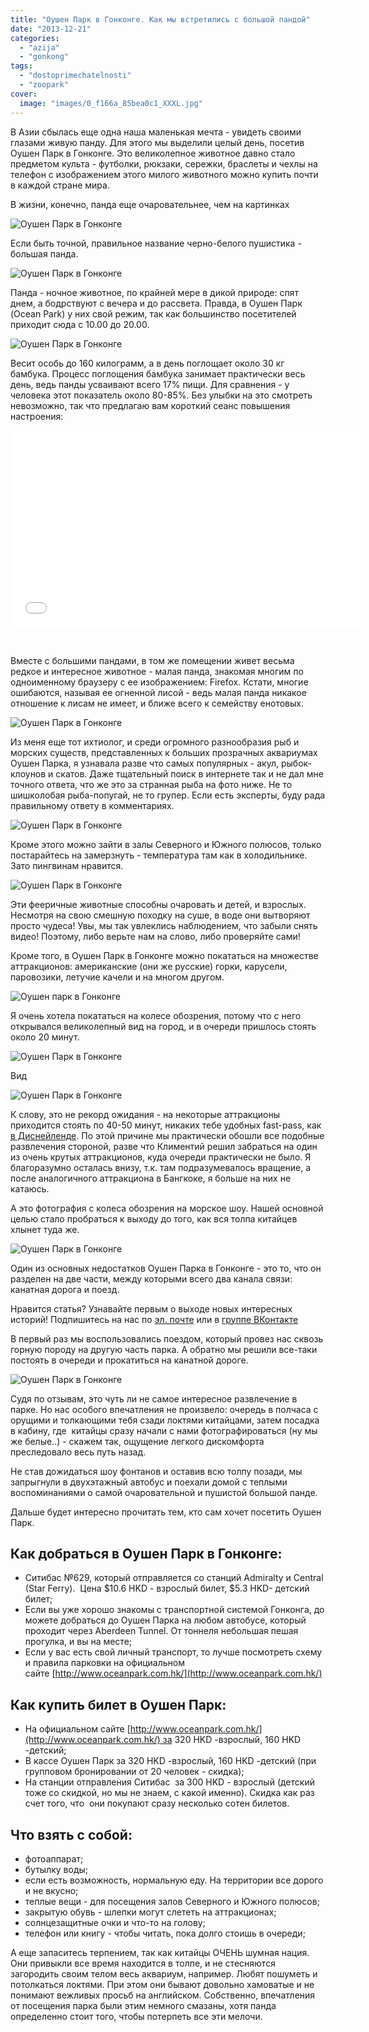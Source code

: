 ```yaml
---
title: "Оушен Парк в Гонконге. Как мы встретились с большой пандой"
date: "2013-12-21"
categories: 
  - "azija"
  - "gonkong"
tags: 
  - "dostoprimechatelnosti"
  - "zoopark"
cover:
  image: "images/0_f166a_85bea0c1_XXXL.jpg"
---
```


В Азии сбылась еще одна наша маленькая мечта - увидеть своими глазами живую панду. Для этого мы выделили целый день, посетив Оушен Парк в Гонконге. Это великолепное животное давно стало предметом культа - футболки, рюкзаки, сережки, браслеты и чехлы на телефон с изображением этого милого животного можно купить почти в каждой стране мира.

<!--more-->

В жизни, конечно, панда еще очаровательнее, чем на картинках

![Оушен Парк в Гонконге](images/0_f1676_6d4a405_XXL.jpg "Оушен Парк в Гонконге")

Если быть точной, правильное название черно-белого пушистика - большая панда.

![Оушен Парк в Гонконге](images/0_f1672_45974ac8_XXL.jpg "Оушен Парк в Гонконге")

Панда - ночное животное, по крайней мере в дикой природе: спят днем, а бодрствуют с вечера и до рассвета. Правда, в Оушен Парк (Ocean Park) у них свой режим, так как большинство посетителей приходит сюда с 10.00 до 20.00.

![Оушен Парк в Гонконге](images/0_f166a_85bea0c1_XXL.jpg "Оушен Парк в Гонконге")

Весит особь до 160 килограмм, а в день поглощает около 30 кг бамбука. Процесс поглощения бамбука занимает практически весь день, ведь панды усваивают всего 17% пищи. Для сравнения - у человека этот показатель около 80-85%. Без улыбки на это смотреть невозможно, так что предлагаю вам короткий сеанс повышения настроения:

<iframe src="//www.youtube.com/embed/53zCKgvTDvM" width="560" height="315" frameborder="0" allowfullscreen="allowfullscreen"></iframe>

 

Вместе с большими пандами, в том же помещении живет весьма редкое и интересное животное - малая панда, знакомая многим по одноименному браузеру с ее изображением: Firefox. Кстати, многие ошибаются, называя ее огненной лисой - ведь малая панда никакое отношение к лисам не имеет, и ближе всего к семейству енотовых.

![Оушен Парк в Гонконге](images/0_f1666_d5d8496a_XXL.jpg "Оушен Парк в Гонконге")

Из меня еще тот ихтиолог, и среди огромного разнообразия рыб и морских существ, представленных к больших прозрачных аквариумах Оушен Парка, я узнавала разве что самых популярных - акул, рыбок-клоунов и скатов. Даже тщательный поиск в интернете так и не дал мне точного ответа, что же это за странная рыба на фото ниже. Не то шишколобая рыба-попугай, не то групер. Если есть эксперты, буду рада правильному ответу в комментариях.

![Оушен Парк в Гонконге](images/0_f167b_c5e2c862_XXL.jpg "Оушен Парк в Гонконге")

Кроме этого можно зайти в залы Северного и Южного полюсов, только постарайтесь на замерзнуть - температура там как в холодильнике. Зато пингвинам нравится.

![Оушен Парк в Гонконге](images/0_f1663_b70f149b_XXL.jpg "Оушен Парк в Гонконге")

Эти фееричные животные способны очаровать и детей, и взрослых. Несмотря на свою смешную походку на суше, в воде они вытворяют просто чудеса! Увы, мы так увлеклись наблюдением, что забыли снять видео! Поэтому, либо верьте нам на слово, либо проверяйте сами!

Кроме того, в Оушен Парк в Гонконге можно покататься на множестве аттракционов: американские (они же русские) горки, карусели, паровозики, летучие качели и на многом другом.

![Оушен парк в Гонконге](images/0_f165a_bc5a93f4_XXL.jpg "Оушен парк в Гонконге")

Я очень хотела покататься на колесе обозрения, потому что с него открывался великолепный вид на город, и в очереди пришлось стоять около 20 минут.

![Оушен Парк в Гонконге](images/0_f1650_b715efcb_XXL.jpg "Оушен Парк в Гонконге")

Вид

![Оушен Парк в Гонконге](images/0_f1653_31f0c420_XXL.jpg "Оушен Парк в Гонконге")

К слову, это не рекорд ожидания - на некоторые аттракционы приходится стоять по 40-50 минут, никаких тебе удобных fast-pass, как [в Диснейленде](https://vodpop.ru/disneylend-frantsiya/ "Диснейленд в Париже. Цены и инструкция для новичков"). По этой причине мы практически обошли все подобные развлечения стороной, разве что Климентий решил забраться на один из очень крутых аттракционов, куда очереди практически не было. Я благоразумно осталась внизу, т.к. там подразумевалось вращение, а после аналогичного аттракциона в Бангкоке, я больше на них не катаюсь.

А это фотография с колеса обозрения на морское шоу. Нашей основной целью стало пробраться к выходу до того, как вся толпа китайцев хлынет туда же.

![Оушен Парк в Гонконге](images/0_f164d_c82b8556_XXL.jpg "Оушен Парк в Гонконге")

Один из основных недостатков Оушен Парка в Гонконге - это то, что он разделен на две части, между которыми всего два канала связи: канатная дорога и поезд.

Нравится статья? Узнавайте первым о выходе новых интересных историй! Подпишитесь на нас по [эл. почте](http://feedburner.google.com/fb/a/mailverify?uri=vodpop&loc=ru_RU) или в [группе ВКонтакте](http://vk.com/vodpop)

В первый раз мы воспользовались поездом, который провез нас сквозь горную породу на другую часть парка. А обратно мы решили все-таки постоять в очереди и прокатиться на канатной дороге.

![Оушен Парк в Гонконге](images/0_f166f_bf3901e0_XXL.jpg "Оушен Парк в Гонконге")

Судя по отзывам, это чуть ли не самое интересное развлечение в парке. Но нас особого впечатления не произвело: очередь в полчаса с орущими и толкающими тебя сзади локтями китайцами, затем посадка в кабину, где  китайцы сразу начали с нами фотографироваться (ну мы же белые..) - скажем так, ощущение легкого дискомфорта преследовало весь путь назад.

Не став дожидаться шоу фонтанов и оставив всю толпу позади, мы запрыгнули в двухэтажный автобус и поехали домой с теплыми воспоминаниями о самой очаровательной и пушистой большой панде.

Дальше будет интересно прочитать тем, кто сам хочет посетить Оушен Парк.

## Как добраться в Оушен Парк в Гонконге:

- Ситибас №629, который отправляется со станций Admiralty и Central (Star Ferry).  Цена $10.6 HKD - взрослый билет, $5.3 HKD- детский билет;
- Если вы уже хорошо знакомы с транспортной системой Гонконга, до можете добраться до Оушен Парка на любом автобусе, который проходит через Aberdeen Tunnel. От тоннеля небольшая пешая прогулка, и вы на месте;
- Если у вас есть свой личный транспорт, то лучше посмотреть схему и правила парковки на официальном сайте [http://www.oceanpark.com.hk/](http://www.oceanpark.com.hk/)

## Как купить билет в Оушен Парк:

- На официальном сайте [http://www.oceanpark.com.hk/](http://www.oceanpark.com.hk/) за 320 HKD -взрослый, 160 HKD -детский;
- В кассе Оушен Парк за 320 HKD -взрослый, 160 HKD -детский (при групповом бронировании от 20 человек - скидка);
- На станции отправления Ситибас  за 300 HKD - взрослый (детский тоже со скидкой, но мы не знаем, с какой именно). Скидка как раз счет того, что  они покупают сразу несколько сотен билетов.

## Что взять с собой:

- фотоаппарат;
- бутылку воды;
- если есть возможность, нормальную еду. На территории все дорого и не вкусно;
- теплые вещи - для посещения залов Северного и Южного полюсов;
- закрытую обувь - шлепки могут слететь на аттракционах;
- солнцезащитные очки и что-то на голову;
- телефон или книгу - чтобы читать, пока долго стоишь в очереди;

А еще запаситесь терпением, так как китайцы ОЧЕНЬ шумная нация. Они привыкли все время находится в толпе, и не стесняются загородить своим телом весь аквариум, например. Любят пошуметь и потолкаться локтями. При этом они бывают довольно хамоватые и не понимают вежливых просьб на английском. Собственно, впечатления от посещения парка были этим немного смазаны, хотя панда определенно стоит того, чтобы потерпеть все эти мелочи.
